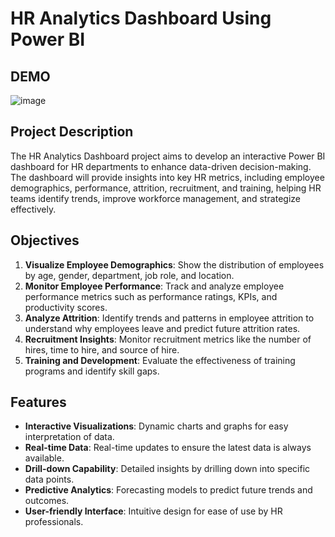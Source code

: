 # HR Analytics Dashboard Using Power BI


## DEMO
![image](https://github.com/akankshaaher25/PowerBi-HR-Analytics-Project/assets/162775234/7c3f4878-84cd-4549-99e7-90bb652c566b)


## Project Description
The HR Analytics Dashboard project aims to develop an interactive Power BI dashboard for HR departments to enhance data-driven decision-making. The dashboard will provide insights into key HR metrics, including employee demographics, performance, attrition, recruitment, and training, helping HR teams identify trends, improve workforce management, and strategize effectively.

## Objectives
1. **Visualize Employee Demographics**: Show the distribution of employees by age, gender, department, job role, and location.
2. **Monitor Employee Performance**: Track and analyze employee performance metrics such as performance ratings, KPIs, and productivity scores.
3. **Analyze Attrition**: Identify trends and patterns in employee attrition to understand why employees leave and predict future attrition rates.
4. **Recruitment Insights**: Monitor recruitment metrics like the number of hires, time to hire, and source of hire.
5. **Training and Development**: Evaluate the effectiveness of training programs and identify skill gaps.

## Features
- **Interactive Visualizations**: Dynamic charts and graphs for easy interpretation of data.
- **Real-time Data**: Real-time updates to ensure the latest data is always available.
- **Drill-down Capability**: Detailed insights by drilling down into specific data points.
- **Predictive Analytics**: Forecasting models to predict future trends and outcomes.
- **User-friendly Interface**: Intuitive design for ease of use by HR professionals.
